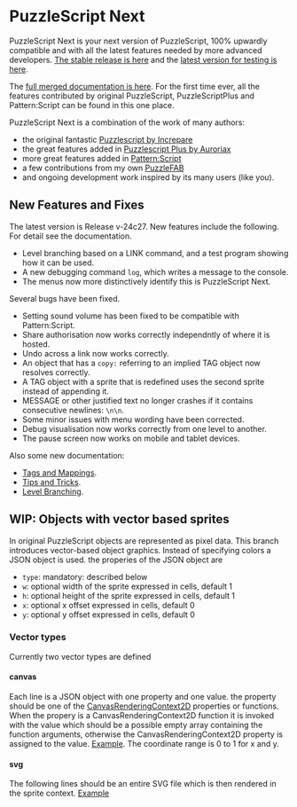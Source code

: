 # PuzzleScript Next

PuzzleScript Next is your next version of PuzzleScript, 100% upwardly compatible and with all the latest features needed by more advanced developers.
[The stable release is here](https://puzzlescriptnext.polyomino.com/) and the [latest version for testing is here](https://david-pfx.github.io/PuzzleScriptNext/src/index.html).

The [full merged documentation is here](https://david-pfx.github.io/PuzzleScriptNext/src/Documentation).
For the first time ever, all the features contributed by original PuzzleScript, PuzzleScriptPlus and Pattern:Script can be found in this one place.

PuzzleScript Next is a combination of the work of many authors:
* the original fantastic [Puzzlescript by Increpare](https://github.com/increpare/PuzzleScript)
* the great features added in [Puzzlescript Plus by Auroriax](https://github.com/Auroriax/PuzzleScriptPlus)
* more great features added in [Pattern:Script](https://clementsparrow.github.io/Pattern-Script)
* a few contributions from my own [PuzzleFAB](https://github.com/david-pfx/PuzzleFAB)
* and ongoing development work inspired by its many users (like you).

## New Features and Fixes

The latest version is Release v-24c27. New features include the following. For detail see the documentation.
* Level branching based on a LINK command, and a test program showing how it can be used.
* A new debugging command `log`, which writes a message to the console.
* The menus now more distinctively identify this is PuzzleScript Next.

Several bugs have been fixed.
* Setting sound volume has been fixed to be compatible with Pattern:Script.
* Share authorisation now works correctly independntly of where it is hosted.
* Undo across a link now works correctly.
* An object that has a `copy:` referring to an implied TAG object now resolves correctly.
* A TAG object with a sprite that is redefined uses the second sprite instead of appending it.
* MESSAGE or other justified text no longer crashes if it contains consecutive newlines: `\n\n`.
* Some minor issues with menu wording have been corrected.
* Debug visualisation now works correctly from one level to another.
* The pause screen now works on mobile and tablet devices.

Also some new documentation:
* [Tags and Mappings](https://david-pfx.github.io/PuzzleScriptNext/src/Documentation/tags_and_mappings.html).
* [Tips and Tricks](https://david-pfx.github.io/PuzzleScriptNext/src/Documentation/tips_and_tricks.html).
* [Level Branching](https://david-pfx.github.io/PuzzleScriptNext/src/Documentation/levels.html#branching).

## WIP: Objects with vector based sprites
In original PuzzleScript objects are represented as pixel data. This branch introduces vector-based object graphics. Instead of specifying colors a JSON object is used.
the properies of the JSON object are
- `type`: mandatory: described below
- `w`: optional width of the sprite expressed in cells, default 1
- `h`: optional height of the sprite expressed in cells, default 1
- `x`: optional x offset expressed in cells, default 0
- `y`: optional y offset expressed in cells, default 0

### Vector types
Currently two vector types are defined

#### canvas
Each line is a JSON object with one property and one value. the property should be one of the [CanvasRenderingContext2D](https://developer.mozilla.org/en-US/docs/Web/API/CanvasRenderingContext2D) properties or functions. When the propery is a CanvasRenderingContext2D function it is invoked with the value which should be a possible empty array containing the function arguments, otherwise the CanvasRenderingContext2D property is assigned to the value. [Example](https://mansoft.nl/puzzlescriptnext/play.html?p=35cac26d8267562d05e129ccac4483c1). The coordinate range is 0 to 1 for x and y.

#### svg
The following lines should be an entire SVG file which is then rendered in the sprite context. [Example](https://gist.github.com/hfmanson/5888ad62bc271d907e2c931cfb44fc00)
